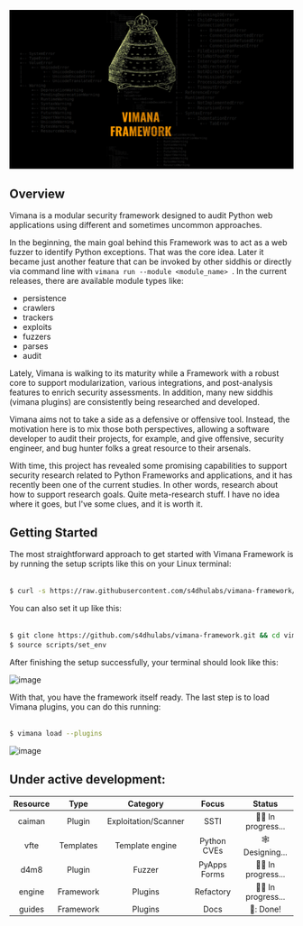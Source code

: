 
![Alt text](https://github.com/s4dhulabs/s4dhulabs.github.io/blob/master/resources/imgs/vimana1.png?raw=true "VIMANAFRAMEWORK")

<!-- 
## Content

* [ Framework Structure](https://github.com/s4dhulabs/vimana-framework/wiki/Framework-Structure)
* [ Getting Started with Vimana](https://github.com/s4dhulabs/vimana-framework/wiki/Getting-Started-with-Vimana)
* [ About this Version](https://github.com/s4dhulabs/vimana-framework/wiki/About-this-version)
* [ Vimana is not](https://github.com/s4dhulabs/vimana-framework/wiki/Vimana-is-not)
* [ Use Cases](https://github.com/s4dhulabs/vimana-framework/wiki/Use-cases)
* [ Acknowledgment](https://github.com/s4dhulabs/vimana-framework/wiki/Acknowledgment)
* [ Disclaimer](https://github.com/s4dhulabs/vimana-framework/wiki/Disclaimer)
* [ Site](http://s4dhulabs.github.io/) 👾

-->

## Overview

Vimana is a modular security framework designed to audit Python web applications using different and sometimes uncommon approaches.  

In the beginning, the main goal behind this Framework was to act as a web fuzzer to identify Python exceptions. That was the core idea. Later it became just another feature that can be invoked by other siddhis or directly via command line with ```vimana run --module <module_name> ```. In the current releases, there are available module types like:

* persistence
* crawlers
* trackers
* exploits
* fuzzers
* parses
* audit


Lately, Vimana is walking to its maturity while a Framework with a robust core to support modularization, various integrations, and post-analysis features to enrich security assessments. In addition, many new siddhis (vimana plugins) are consistently being researched and developed. 

Vimana aims not to take a side as a defensive or offensive tool. Instead, the motivation here is to mix those both perspectives, allowing a software developer to audit their projects, for example, and give offensive, security engineer, and bug hunter folks a great resource to their arsenals. 

With time, this project has revealed some promising capabilities to support security research related to Python Frameworks and applications, and it has recently been one of the current studies. In other words, research about how to support research goals. Quite meta-research stuff. I have no idea where it goes, but I've some clues, and it is worth it.     


## Getting Started
The most straightforward approach to get started with Vimana Framework is by running the setup scripts like this on your Linux terminal:
```bash

$ curl -s https://raw.githubusercontent.com/s4dhulabs/vimana-framework/main/scripts/get_vimana | bash

```
You can also set it up like this:
```bash

$ git clone https://github.com/s4dhulabs/vimana-framework.git && cd vimana-framework
$ source scripts/set_env

```
After finishing the setup successfully, your terminal should look like this: 

![image](https://user-images.githubusercontent.com/89562876/190946974-6ff0b2a7-2005-41b2-9666-bd4d85cce365.png)

With that, you have the framework itself ready. The last step is to load Vimana plugins, you can do this running: 
```bash

$ vimana load --plugins

```
![image](https://user-images.githubusercontent.com/89562876/190946770-fc6328a6-0867-4692-9344-5e653d61b8ad.png)



## Under active development:

|**Resource**| **Type** |      **Category**   | **Focus** |    **Status**
|  :-----:   | :-----:  |        :-----:      |   :-----: |      :-----:
|   caiman   | Plugin   | Exploitation/Scanner|    SSTI   |   :mage_man: In progress...
|   vfte    | Templates|Template engine   |    Python CVEs   |   :spider_web: Designing...
|   d4m8    | Plugin| Fuzzer   |    PyApps Forms   |   :mage_man: In progress...
|   engine    | Framework| Plugins   |    Refactory   |   :mage_man: In progress...
|   guides    | Framework| Plugins   |   Docs   |   👾: Done!
